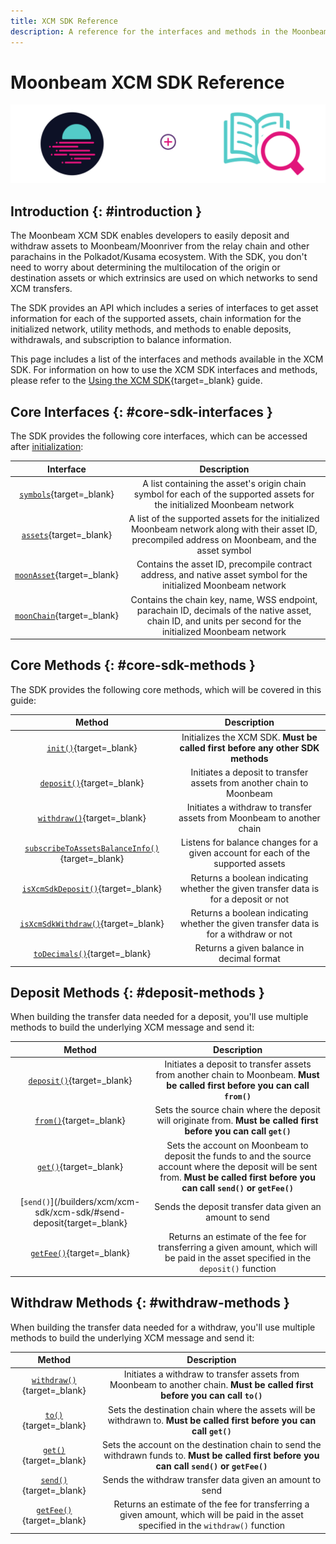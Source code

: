 ```yaml
---
title: XCM SDK Reference
description: A reference for the interfaces and methods in the Moonbeam XCM SDK, which can be used to send XCM transfers between Moonbeam and other chains in the ecosystem.
---
```


# Moonbeam XCM SDK Reference

![XCM SDK Banner](/images/builders/xcm/sdk/reference-banner.png)

## Introduction {: #introduction }

The Moonbeam XCM SDK enables developers to easily deposit and withdraw assets to Moonbeam/Moonriver from the relay chain and other parachains in the Polkadot/Kusama ecosystem. With the SDK, you don't need to worry about determining the multilocation of the origin or destination assets or which extrinsics are used on which networks to send XCM transfers.

The SDK provides an API which includes a series of interfaces to get asset information for each of the supported assets, chain information for the initialized network, utility methods, and methods to enable deposits, withdrawals, and subscription to balance information.

This page includes a list of the interfaces and methods available in the XCM SDK. For information on how to use the XCM SDK interfaces and methods, please refer to the [Using the XCM SDK](/builders/xcm/xcm-sdk/xcm-sdk){target=_blank} guide.

## Core Interfaces {: #core-sdk-interfaces }

The SDK provides the following core interfaces, which can be accessed after [initialization](/builders/xcm/xcm-sdk/xcm-sdk/#initializing):

|                                   Interface                                    |                                                                         Description                                                                         |
|:------------------------------------------------------------------------------:|:-----------------------------------------------------------------------------------------------------------------------------------------------------------:|
|       [`symbols`](/builders/xcm/xcm-sdk/xcm-sdk/#symbols){target=_blank}       |                   A list containing the asset's origin chain symbol for each of the supported assets for the initialized Moonbeam network                   |
|        [`assets`](/builders/xcm/xcm-sdk/xcm-sdk/#assets){target=_blank}        |    A list of the supported assets for the initialized Moonbeam network along with their asset ID, precompiled address on Moonbeam, and the asset symbol     |
|   [`moonAsset`](/builders/xcm/xcm-sdk/xcm-sdk/#native-assets){target=_blank}   |                      Contains the asset ID, precompile contract address, and native asset symbol for the initialized Moonbeam network                       |
| [`moonChain`](/builders/xcm/xcm-sdk/xcm-sdk/#native-chain-data){target=_blank} | Contains the chain key, name, WSS endpoint, parachain ID, decimals of the native asset, chain ID, and units per second for the initialized Moonbeam network |

## Core Methods {: #core-sdk-methods }

The SDK provides the following core methods, which will be covered in this guide:

|                                           Method                                            |                                      Description                                      |
|:-------------------------------------------------------------------------------------------:|:-------------------------------------------------------------------------------------:|
|           [`init()`](/builders/xcm/xcm-sdk/xcm-sdk/#initializing){target=_blank}            |    Initializes the XCM SDK. **Must be called first before any other SDK methods**     |
|            [`deposit()`](/builders/xcm/xcm-sdk/xcm-sdk/#deposit){target=_blank}             |         Initiates a deposit to transfer assets from another chain to Moonbeam         |
|           [`withdraw()`](/builders/xcm/xcm-sdk/xcm-sdk/#withdraw){target=_blank}            |        Initiates a withdraw to transfer assets from Moonbeam to another chain         |
| [`subscribeToAssetsBalanceInfo()`](/builders/xcm/xcm-sdk/xcm-sdk/#subscribe){target=_blank} |   Listens for balance changes for a given account for each of the supported assets    |
|     [`isXcmSdkDeposit()`](/builders/xcm/xcm-sdk/xcm-sdk/#deposit-check){target=_blank}      | Returns a boolean indicating whether the given transfer data is for a deposit or not  |
|    [`isXcmSdkWithdraw()`](/builders/xcm/xcm-sdk/xcm-sdk/#withdraw-check){target=_blank}     | Returns a boolean indicating whether the given transfer data is for a withdraw or not |
|          [`toDecimals()`](/builders/xcm/xcm-sdk/xcm-sdk/#decimals){target=_blank}           |                       Returns a given balance in decimal format                       |

## Deposit Methods {: #deposit-methods }

When building the transfer data needed for a deposit, you'll use multiple methods to build the underlying XCM message and send it:

|                                   Method                                    |                                                                                     Description                                                                                      |
|:---------------------------------------------------------------------------:|:------------------------------------------------------------------------------------------------------------------------------------------------------------------------------------:|
|    [`deposit()`](/builders/xcm/xcm-sdk/xcm-sdk/#deposit){target=_blank}     |                             Initiates a deposit to transfer assets from another chain to Moonbeam. **Must be called first before you can call `from()`**                             |
|       [`from()`](/builders/xcm/xcm-sdk/xcm-sdk/#from){target=_blank}        |                                  Sets the source chain where the deposit will originate from. **Must be called first before you can call `get()`**                                   |
|    [`get()`](/builders/xcm/xcm-sdk/xcm-sdk/#get-deposit){target=_blank}     | Sets the account on Moonbeam to deposit the funds to and the source account where the deposit will be sent from. **Must be called first before you can call `send()` or `getFee()`** |
|    [`send()`](/builders/xcm/xcm-sdk/xcm-sdk/#send-deposit{target=_blank}    |                                                               Sends the deposit transfer data given an amount to send                                                                |
| [`getFee()`](/builders/xcm/xcm-sdk/xcm-sdk/#get-fee-deposit){target=_blank} |                        Returns an estimate of the fee for transferring a given amount, which will be paid in the asset specified in the `deposit()` function                         |

## Withdraw Methods {: #withdraw-methods }

When building the transfer data needed for a withdraw, you'll use multiple methods to build the underlying XCM message and send it:

|                                    Method                                    |                                                                  Description                                                                  |
|:----------------------------------------------------------------------------:|:---------------------------------------------------------------------------------------------------------------------------------------------:|
|    [`withdraw()`](/builders/xcm/xcm-sdk/xcm-sdk/#withdraw){target=_blank}    |          Initiates a withdraw to transfer assets from Moonbeam to another chain. **Must be called first before you can call `to()`**          |
|          [`to()`](/builders/xcm/xcm-sdk/xcm-sdk/#to){target=_blank}          |            Sets the destination chain where the assets will be withdrawn to. **Must be called first before you can call `get()`**             |
|    [`get()`](/builders/xcm/xcm-sdk/xcm-sdk/#get-withdraw){target=_blank}     | Sets the account on the destination chain to send the withdrawn funds to. **Must be called first before you can call `send()` or `getFee()`** |
|   [`send()`](/builders/xcm/xcm-sdk/xcm-sdk/#send-withdraw){target=_blank}    |                                           Sends the withdraw transfer data given an amount to send                                            |
| [`getFee()`](/builders/xcm/xcm-sdk/xcm-sdk/#get-fee-withdraw){target=_blank} |    Returns an estimate of the fee for transferring a given amount, which will be paid in the asset specified in the `withdraw()` function     |
